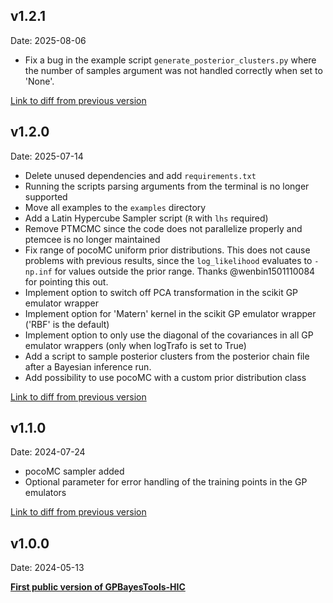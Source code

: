 ## v1.2.1
Date: 2025-08-06

- Fix a bug in the example script `generate_posterior_clusters.py` where the number of samples argument was not handled correctly when set to 'None'.

[Link to diff from previous version](https://github.com/Hendrik1704/GPBayesTools-HIC/compare/v1.2.0...v1.2.1)

## v1.2.0
Date: 2025-07-14

- Delete unused dependencies and add `requirements.txt`
- Running the scripts parsing arguments from the terminal is no longer supported
- Move all examples to the `examples` directory
- Add a Latin Hypercube Sampler script (`R` with `lhs` required)
- Remove PTMCMC since the code does not parallelize properly and ptemcee is no longer maintained
- Fix range of pocoMC uniform prior distributions. This does not cause problems with previous results, since the `log_likelihood` evaluates to `-np.inf` for values outside the prior range. Thanks @wenbin1501110084 for pointing this out.
- Implement option to switch off PCA transformation in the scikit GP emulator wrapper
- Implement option for 'Matern' kernel in the scikit GP emulator wrapper ('RBF' is the default)
- Implement option to only use the diagonal of the covariances in all GP emulator wrappers (only when logTrafo is set to True)
- Add a script to sample posterior clusters from the posterior chain file after a Bayesian inference run.
- Add possibility to use pocoMC with a custom prior distribution class

[Link to diff from previous version](https://github.com/Hendrik1704/GPBayesTools-HIC/compare/v1.1.0...v1.2.0)

## v1.1.0
Date: 2024-07-24

- pocoMC sampler added
- Optional parameter for error handling of the training points in the GP emulators

[Link to diff from previous version](https://github.com/Hendrik1704/GPBayesTools-HIC/compare/v1.0.0...v1.1.0)

## v1.0.0
Date: 2024-05-13

**[First public version of GPBayesTools-HIC ](https://github.com/Hendrik1704/GPBayesTools-HIC/releases/tag/v1.0.0)**